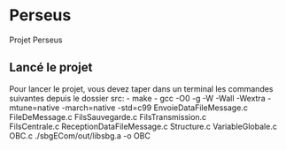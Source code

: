 # Perseus
Projet Perseus

## Lancé le projet 

Pour lancer le projet, vous devez taper dans un terminal les commandes suivantes depuis le dossier src: 
      - make 
      - gcc -O0 -g -W -Wall -Wextra -mtune=native  -march=native  -std=c99  EnvoieDataFileMessage.c FileDeMessage.c FilsSauvegarde.c FilsTransmission.c   
        FilsCentrale.c ReceptionDataFileMessage.c Structure.c VariableGlobale.c OBC.c ./sbgECom/out/libsbg.a  -o OBC 

